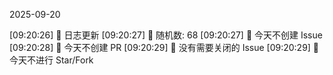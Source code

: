 2025-09-20

[09:20:26] 🌱 日志更新
[09:20:27] 🎲 随机数: 68
[09:20:27] 🌿 今天不创建 Issue
[09:20:28] 🌿 今天不创建 PR
[09:20:29] 🎉 没有需要关闭的 Issue
[09:20:29] 🌿 今天不进行 Star/Fork
